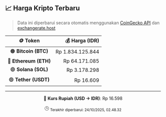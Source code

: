 

<!-- HARGA_KRIPTO -->
## 📈 Harga Kripto Terbaru

> Data ini diperbarui secara otomatis menggunakan [CoinGecko API](https://www.coingecko.com/) dan [exchangerate.host](https://exchangerate.host/)

<div align="center">

| 🪙 Token | 💰 Harga (IDR) |
|:------:|---------------:|
| 🟠 **Bitcoin (BTC)**   | Rp 1.834.125.844 |
| 🔵 **Ethereum (ETH)**  | Rp 64.171.085 |
| 🟣 **Solana (SOL)**    | Rp 3.178.298 |
| 🟢 **Tether (USDT)**   | Rp 16.609 |

---

💱 **Kurs Rupiah (USD → IDR)**: Rp 16.598

🕒 <sub>Terakhir diperbarui: 24/10/2025, 02.48.32</sub>

</div>
<!-- /HARGA_KRIPTO -->